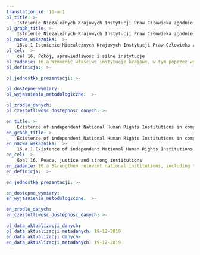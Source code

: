 ```yaml
---
translation_id: 16-a-1
pl_title: >-
    Istnienie Niezależnych Krajowych Instytucji Praw Człowieka zgodnie z zasadami paryskimi
pl_graph_title: >-
    Istnienie Niezależnych Krajowych Instytucji Praw Człowieka zgodnie z zasadami paryskimi
pl_nazwa_wskaznika:  >-
    16.a.1 Istnienie Niezależnych Krajowych Instytucji Praw Człowieka zgodnie z zasadami paryskimi
pl_cel:  >-
    cel 16. Pokój, sprawiedliwość i silne instytucje
pl_zadanie: 16.a Wzmocnić właściwe instytucje krajowe, w tym poprzez współpracę międzynarodową oraz budować zdolności na wszystkich szczeblach, w szczególności w krajach rozwijających się, na rzecz zapobiegania przemocy oraz zwalczania terroryzmu i przestępczości.
pl_definicja:  >-

pl_jednostka_prezentacji: >-

pl_dostepne_wymiary:
pl_wyjasnienia_metodologiczne:  >-

pl_zrodlo_danych:
pl_czestotliwosc_dostępnosc_danych: >-

en_title: >-
    Existence of independent National Human Rights Institutions in compliance with the Paris Principles
en_graph_title: >-
    Existence of independent National Human Rights Institutions in compliance with the Paris Principles
en_nazwa_wskaznika:  >-
    16.a.1 Existence of independent National Human Rights Institutions in compliance with the Paris Principles
en_cel:  >-
    Goal 16. Peace, justice and strong institutions
en_zadanie: 16.a Strengthen relevant national institutions, including through international cooperation, for building capacity at all levels, in particular in developing countries, to prevent violence and combat terrorism and crime
en_definicja:  >-

en_jednostka_prezentacji: >-

en_dostepne_wymiary:
en_wyjasnienia_metodologiczne:  >-

en_zrodlo_danych:
en_czestotliwosc_dostępnosc_danych: >-

pl_data_aktualizacji_danych:  
pl_data_aktualizacji_metadanych: 19-12-2019
en_data_aktualizacji_danych:  
en_data_aktualizacji_metadanych: 19-12-2019
---
```

